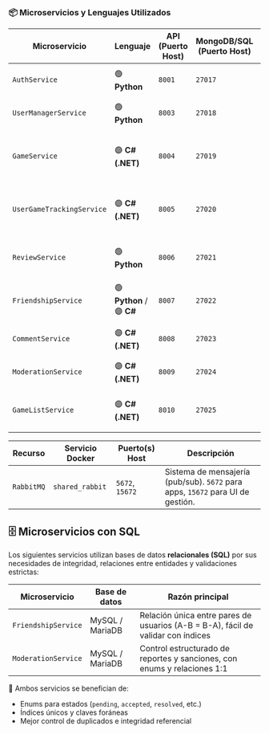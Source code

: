 ### 📦 Microservicios y Lenguajes Utilizados

| Microservicio             | Lenguaje                  | API (Puerto Host) | MongoDB/SQL (Puerto Host) | Descripción breve                                        |
| ------------------------- | ------------------------- | ----------------- | --------------------- | -------------------------------------------------------- |
| `AuthService`             | 🟢 **Python**             | `8001`            | `27017`               | Autenticación, login, registro, JWT.                     |
| `UserManagerService`      | 🟢 **Python**             | `8003`            | `27018`               | Perfil público, avatar, multimedia.                      |
| `GameService`             | 🟣 **C# (.NET)**          | `8004`            | `27019`               | Catálogo de juegos, integración con API de Steam.        |
| `UserGameTrackingService` | 🟣 **C# (.NET)**          | `8005`            | `27020`               | Seguimiento de juegos (jugando, completado, abandonado). |
| `ReviewService`           | 🟢 **Python**             | `8006`            | `27021`               | Publicación de reseñas, puntuación numérica.             |
| `FriendshipService`       | 🟢 **Python** / 🟣 **C#** | `8007`            | `27022`               | Relaciones sociales (amigos, bloqueos).                  |
| `CommentService`          | 🟣 **C# (.NET)**          | `8008`            | `27023`               | Comentarios en reseñas o perfiles.                       |
| `ModerationService`       | 🟣 **C# (.NET)**          | `8009`            | `27024`               | Reportes, sanciones y moderación.                        |
| `GameListService`         | 🟣 **C# (.NET)**          | `8010`            | `27025`               | Listas personalizadas tipo Letterboxd.                   |


| Recurso                     | Servicio Docker             | Puerto(s) Host   | Descripción                                                                    |
| --------------------------- | --------------------------- | ---------------- | ------------------------------------------------------------------------------ |
| `RabbitMQ`                  | `shared_rabbit`             | `5672`, `15672`  | Sistema de mensajería (pub/sub). `5672` para apps, `15672` para UI de gestión. |

## 🗄️ Microservicios con SQL

Los siguientes servicios utilizan bases de datos **relacionales (SQL)** por sus necesidades de integridad, relaciones entre entidades y validaciones estrictas:

| Microservicio         | Base de datos | Razón principal |
|------------------------|----------------|------------------|
| `FriendshipService`    | MySQL / MariaDB | Relación única entre pares de usuarios (A-B = B-A), fácil de validar con índices |
| `ModerationService`    | MySQL / MariaDB | Control estructurado de reportes y sanciones, con enums y relaciones 1:1 |

🧠 Ambos servicios se benefician de:
- Enums para estados (`pending`, `accepted`, `resolved`, etc.)
- Índices únicos y claves foráneas
- Mejor control de duplicados e integridad referencial
